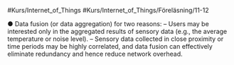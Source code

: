 #Kurs/Internet_of_Things #Kurs/Internet_of_Things/Föreläsning/11-12 

● Data fusion (or data aggregation) for two reasons: 
	– Users may be interested only in the aggregated results of sensory data (e.g., the average temperature or noise level). 
	– Sensory data collected in close proximity or time periods may be highly correlated, and data fusion can effectively eliminate redundancy and hence reduce network overhead.
